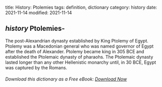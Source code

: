 title: History: Ptolemies
tags: definition, dictionary
category: history
date: 2021-11-14
modified: 2021-11-14

## _history_ Ptolemies-
The post-Alexandrian dynasty established by King
Ptolemy of Egypt. Ptolemy was a Macedonian general who was named
governor of Egypt after the death of Alexander. Ptolemy became king
in 305 BCE
 and established the Ptolemaic dynasty of pharaohs.
The Ptolemaic dynasty lasted longer than any other Hellenistic
monarchy until, in 30 BCE,
 Egypt was captured by the Romans.


###### Download *this* dictionary as a Free eBook: [Download Now]({static}static/SerfHistoryDictionary.pdf)

